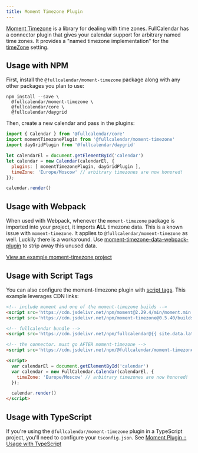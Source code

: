 ```yaml
---
title: Moment Timezone Plugin
---
```


[Moment Timezone](https://momentjs.com/timezone/) is a library for dealing with time zones. FullCalendar has a connector plugin that gives your calendar support for arbitrary named time zones. It provides a "named timezone implementation" for the [timeZone](timeZone#named-time-zones) setting.


## Usage with NPM

First, install the `@fullcalendar/moment-timezone` package along with any other packages you plan to use:

```
npm install --save \
  @fullcalendar/moment-timezone \
  @fullcalendar/core \
  @fullcalendar/daygrid
```

Then, create a new calendar and pass in the plugins:

```js
import { Calendar } from '@fullcalendar/core'
import momentTimezonePlugin from '@fullcalendar/moment-timezone'
import dayGridPlugin from '@fullcalendar/daygrid'

let calendarEl = document.getElementById('calendar')
let calendar = new Calendar(calendarEl, {
  plugins: [ momentTimezonePlugin, dayGridPlugin ],
  timeZone: 'Europe/Moscow' // arbitrary timezones are now honored!
});

calendar.render()
```


## Usage with Webpack

When used with Webpack, whenever the `moment-timezone` package is imported into your project, it imports **ALL** timezone data. This is a known issue with `moment-timezone`. It applies to `@fullcalendar/moment-timezone` as well. Luckily there is a workaround. Use [moment-timezone-data-webpack-plugin](https://www.npmjs.com/package/moment-timezone-data-webpack-plugin) to strip away this unused data.

<a href='https://github.com/fullcalendar/fullcalendar-examples/tree/main/moment-timezone' class='more-link'>View an example moment-timezone project</a>


## Usage with Script Tags

You can also configure the moment-timezone plugin with [script tags](initialize-globals). This example leverages CDN links:

```html
<!-- include moment and one of the moment-timezone builds -->
<script src='https://cdn.jsdelivr.net/npm/moment@2.29.4/min/moment.min.js'></script>
<script src='https://cdn.jsdelivr.net/npm/moment-timezone@0.5.40/builds/moment-timezone-with-data.min.js'></script>

<!-- fullcalendar bundle -->
<script src='https://cdn.jsdelivr.net/npm/fullcalendar@{{ site.data.latest-releases.v6 }}/index.global.min.js'></script>

<!-- the connector. must go AFTER moment-timezone -->
<script src='https://cdn.jsdelivr.net/npm/@fullcalendar/moment-timezone@{{ site.data.latest-releases.v6 }}/index.global.min.js'></script>

<script>
  var calendarEl = document.getElementById('calendar')
  var calendar = new FullCalendar.Calendar(calendarEl, {
    timeZone: 'Europe/Moscow' // arbitrary timezones are now honored!
  });

  calendar.render()
</script>
```


## Usage with TypeScript

If you're using the `@fullcalendar/moment-timezone` plugin in a TypeScript project, you'll need to configure your `tsconfig.json`. See [Moment Plugin :: Usage with TypeScript](moment-plugin#usage-with-typescript)
